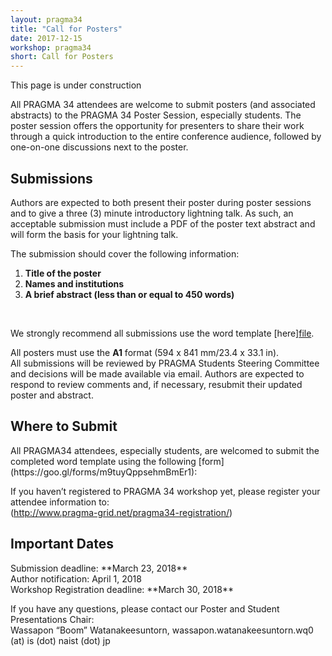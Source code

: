 ```yaml
---
layout: pragma34
title: "Call for Posters"
date: 2017-12-15
workshop: pragma34
short: Call for Posters
---
```


This page is under construction 

All PRAGMA 34 attendees are welcome to submit posters (and associated abstracts)
to the PRAGMA 34 Poster Session, especially students. 
The poster session offers the opportunity for presenters to share their work
through a quick introduction to the entire conference audience, followed by
one-on-one discussions next to the poster.

<div class="border"><h2>Submissions</h2></div>

Authors are expected to both present their poster during poster sessions and
to give a three (3) minute introductory lightning talk. As such, an acceptable
submission must include a PDF of the poster text abstract and will form the basis
for your lightning talk.<br>

The submission should cover the following information: <br>

1. **Title of the poster** 
2. **Names and institutions** 
3. **A brief abstract (less than or equal to 450 words)**

<br>

We strongly recommend all submissions use the word template [here]<a href="/images/pragma34/PRAGMA34_Poster_Abstract_Template2.dotx">file</a>.<br>

All posters must use the **A1** format (594 x 841 mm/23.4 x 33.1 in).<br>
All submissions will be reviewed by PRAGMA Students Steering Committee and
decisions will be made available via email. Authors are expected to respond to
review comments and, if necessary, resubmit their updated poster and abstract.<br>

<div class="border"><h2>Where to Submit</h2></div>
All PRAGMA34 attendees, especially students, are welcomed to submit the completed word template using the following [form](https://goo.gl/forms/m9tuyQppsehmBmEr1):<br> 

If you haven’t registered to PRAGMA 34 workshop yet, please register your attendee information to:<br>
(http://www.pragma-grid.net/pragma34-registration/)<br>

<div class="border"><h2>Important Dates</h2></div>
Submission deadline: **March 23, 2018**<br>
Author notification: April 1, 2018<br>
Workshop Registration deadline: **March 30, 2018**<br>

If you have any questions, please contact our Poster and Student Presentations Chair:<br>
Wassapon “Boom” Watanakeesuntorn, wassapon.watanakeesuntorn.wq0 (at) is (dot) naist (dot) jp<br>





